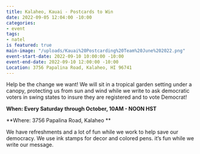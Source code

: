 ```yaml
---
title: Kalaheo, Kauai - Postcards to Win
date: 2022-09-05 12:04:00 -10:00
categories:
- event
tags:
- natel
is featured: true
main-image: "/uploads/Kauai%20Postcarding%20Team%20June%202022.png"
event-start-date: 2022-09-10 10:00:00 -10:00
event-end-date: 2022-09-10 12:00:00 -10:00
Location: 3756 Papalina Road, Kalaheo, HI 96741
---
```


Help be the change we want!  We will sit in a tropical garden setting under a canopy, protecting us from sun and wind while we write to ask democratic voters in swing states to insure they are registered and to vote Democrat! 

**When: Every Saturday through October, 10AM - NOON HST**

**Where: 3756 Papalina Road, Kalaheo **

We have refreshments and a lot of fun while we work to help save our democracy. We use ink stamps for decor and colored pens. it’s fun while we write our message. 